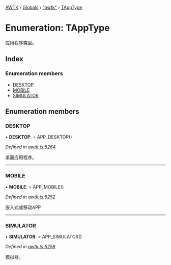 [AWTK](../README.md) › [Globals](../globals.md) › ["awtk"](../modules/_awtk_.md) › [TAppType](_awtk_.tapptype.md)

# Enumeration: TAppType

应用程序类型。

## Index

### Enumeration members

* [DESKTOP](_awtk_.tapptype.md#desktop)
* [MOBILE](_awtk_.tapptype.md#mobile)
* [SIMULATOR](_awtk_.tapptype.md#simulator)

## Enumeration members

###  DESKTOP

• **DESKTOP**: =  APP_DESKTOP()

*Defined in [awtk.ts:5264](https://github.com/zlgopen/awtk-binding/blob/d723364/tools/code_gen/js/output/awtk.ts#L5264)*

桌面应用程序。

___

###  MOBILE

• **MOBILE**: =  APP_MOBILE()

*Defined in [awtk.ts:5252](https://github.com/zlgopen/awtk-binding/blob/d723364/tools/code_gen/js/output/awtk.ts#L5252)*

嵌入式或移动APP

___

###  SIMULATOR

• **SIMULATOR**: =  APP_SIMULATOR()

*Defined in [awtk.ts:5258](https://github.com/zlgopen/awtk-binding/blob/d723364/tools/code_gen/js/output/awtk.ts#L5258)*

模拟器。
